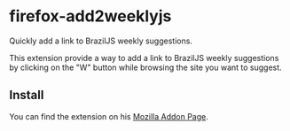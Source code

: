 # firefox-add2weeklyjs
Quickly add a link to BrazilJS weekly suggestions.

This extension provide a way to add a link to BrazilJS weekly suggestions by clicking on the "W" button while browsing the site you want to suggest.

## Install
You can find the extension on his [Mozilla Addon Page](https://addons.mozilla.org/pt-BR/firefox/addon/add2weeklyjs/).
